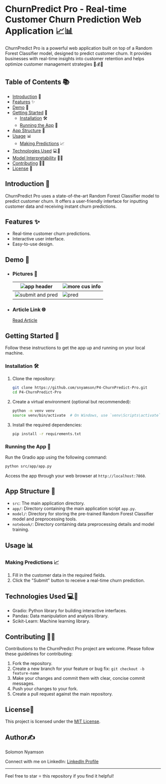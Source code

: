 # ChurnPredict Pro - Real-time Customer Churn Prediction Web Application 📈📊

ChurnPredict Pro is a powerful web application built on top of a Random Forest Classifier model, designed to predict customer churn. It provides businesses with real-time insights into customer retention and helps optimize customer management strategies 💼💰🤖

## Table of Contents 📚

- [Introduction](#introduction) 📝
- [Features](#features) ✨
- [Demo](#demo) 🚀
- [Getting Started](#getting-started) 🏁
  - [Installation](#installation) 🛠️
  - [Running the App](#running-the-app) 🏃
- [App Structure](#app-structure) 🧱
- [Usage](#usage) 📊
  - [Making Predictions](#making-predictions) 📈
- [Technologies Used](#technologies-used) 💻🔬
- [Model Interpretability](#model-interpretability) 🤖📓
- [Contributing](#contributing) 🤝🙌
- [License](#license) 📜

## Introduction 🚀

ChurnPredict Pro uses a state-of-the-art Random Forest Classifier model to predict customer churn. It offers a user-friendly interface for inputting customer data and receiving instant churn predictions.

## Features ✨

- Real-time customer churn predictions.
- Interactive user interface.
- Easy-to-use design.

## Demo 🚀

- ### Pictures 📸
  | ![app header](https://github.com/snyamson/P4-ChurnPredict-Pro/assets/58486437/75cac65c-9184-4660-8da6-95d4c81f7cc2) | ![more cus info](https://github.com/snyamson/P4-ChurnPredict-Pro/assets/58486437/26daa7ff-91dc-4a7a-af61-8ca376e2bb00) |
  | --------------------------------------------------------------------------------------------------------------------------------------------------------------- | ---------------------------------------------------------------------------------------------------------------------------------------------------------------------- |
  |![submit and pred](https://github.com/snyamson/P4-ChurnPredict-Pro/assets/58486437/275209cd-2bb4-4201-82bd-115df186a81d)        | ![pred](https://github.com/snyamson/P4-ChurnPredict-Pro/assets/58486437/b9193492-d28a-47df-9979-6f6d9ca8975f)                 |

- ### Article Link 🌐
  [Read Article]()

## Getting Started 🏁

Follow these instructions to get the app up and running on your local machine.

### Installation 🛠️

1. Clone the repository:

   ```bash
   git clone https://github.com/snyamson/P4-ChurnPredict-Pro.git
   cd P4-ChurnPredict-Pro
   ```

2. Create a virtual environment (optional but recommended):

   ```bash
   python -m venv venv
   source venv/bin/activate  # On Windows, use `venv\Scripts\activate`
   ```

3. Install the required dependencies:

   ```bash
   pip install -r requirements.txt
   ```

### Running the App 🏃

Run the Gradio app using the following command:

```bash
python src/app/app.py
```

Access the app through your web browser at `http://localhost:7860`.

## App Structure 🧱

- `src`: The main application directory.
- `app/`: Directory containing the main application script `app.py`.
- `model/`: Directory for storing the pre-trained Random Forest Classifier model and preprocessing tools.
- `notebook/`: Directory containing data preprocessing details and model training.

## Usage 📊

### Making Predictions 📈

1. Fill in the customer data in the required fields.
2. Click the "Submit" button to receive a real-time churn prediction.

## Technologies Used 💻🔬

- Gradio: Python library for building interactive interfaces.
- Pandas: Data manipulation and analysis library.
- Scikit-Learn: Machine learning library.

## Contributing 🤝🙌

Contributions to the ChurnPredict Pro project are welcome. Please follow these guidelines for contributing:

1. Fork the repository.
2. Create a new branch for your feature or bug fix: `git checkout -b feature-name`
3. Make your changes and commit them with clear, concise commit messages.
4. Push your changes to your fork.
5. Create a pull request against the main repository.

## License📜

This project is licensed under the [MIT License](LICENSE).

## Author✍️

Solomon Nyamson

Connect with me on LinkedIn: [LinkedIn Profile](https://www.linkedin.com/in/solomon-nyamson/)

---

Feel free to star ⭐ this repository if you find it helpful!
